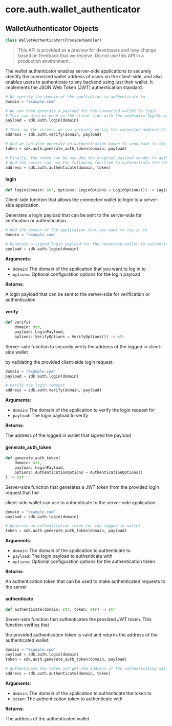 <a id="core.auth.wallet_authenticator"></a>

# core.auth.wallet\_authenticator

<a id="core.auth.wallet_authenticator.WalletAuthenticator"></a>

## WalletAuthenticator Objects

```python
class WalletAuthenticator(ProviderHandler)
```

> This API is provided as a preview for developers and may change based on feedback that we receive. Do not use this API in a production environment.
>

The wallet authenticator enables server-side applications to securely identify the
connected wallet address of users on the client-side, and also enables users to authenticate
to any backend using just their wallet. It implements the JSON Web Token (JWT) authentication
standard.

```python
# We specify the domain of the application to authenticate to
domain = "example.com"

# We can then generate a payload for the connected wallet to login
# This can also be done on the client side with the web3sdkio TypeScript SDK
payload = sdk.auth.login(domain)

# Then, on the server, we can securely verify the connected address that signed the payload
address = sdk.auth.verify(domain, payload)

# And we can also generate an authentication token to send back to the original payload sender
token = sdk.auth.generate_auth_token(domain, payload)

# Finally, the token can be use dby the original payload sender to authenticate to the backend
# And the server can use the following function to authenticate the token and verify the address
address = sdk.auth.authenticate(domain, token)
```

<a id="core.auth.wallet_authenticator.WalletAuthenticator.login"></a>

#### login

```python
def login(domain: str, options: LoginOptions = LoginOptions()) -> LoginPayload
```

Client-side function that allows the connected wallet to login to a server-side application.

Generates a login payload that can be sent to the server-side for verification or authentication.

```python
# Add the domain of the application that you want to log in to
domain = "example.com"

# Generate a signed login payload for the connected wallet to authenticate with
payload = sdk.auth.login(domain)
```

**Arguments**:

- `domain`: The domain of the application that you want to log in to
- `options`: Optional configuration options for the login payload

**Returns**:

A login payload that can be sent to the server-side for verification or authentication

<a id="core.auth.wallet_authenticator.WalletAuthenticator.verify"></a>

#### verify

```python
def verify(
    domain: str,
    payload: LoginPayload,
    options: VerifyOptions = VerifyOptions()) -> str
```

Server-side function to securely verify the address of the logged in client-side wallet

by validating the provided client-side login request.

```python
domain = "example.com"
payload = sdk.auth.login(domain)

# Verify the login request
address = sdk.auth.verify(domain, payload)
```

**Arguments**:

- `domain`: The domain of the application to verify the login request for
- `payload`: The login payload to verify

**Returns**:

The address of the logged in wallet that signed the payload

<a id="core.auth.wallet_authenticator.WalletAuthenticator.generate_auth_token"></a>

#### generate\_auth\_token

```python
def generate_auth_token(
    domain: str,
    payload: LoginPayload,
    options: AuthenticationOptions = AuthenticationOptions()
) -> str
```

Server-side function that generates a JWT token from the provided login request that the

client-side wallet can use to authenticate to the server-side application.

```python
domain = "example.com"
payload = sdk.auth.login(domain)

# Generate an authentication token for the logged in wallet
token = sdk.auth.generate_auth_token(domain, payload)
```

**Arguments**:

- `domain`: The domain of the application to authenticate to
- `payload`: The login payload to authenticate with
- `options`: Optional configuration options for the authentication token

**Returns**:

An authentication token that can be used to make authenticated requests to the server

<a id="core.auth.wallet_authenticator.WalletAuthenticator.authenticate"></a>

#### authenticate

```python
def authenticate(domain: str, token: str) -> str
```

Server-side function that authenticates the provided JWT token. This function verifies that

the provided authentication token is valid and returns the address of the authenticated wallet.

```python
domain = "example.com"
payload = sdk.auth.login(domain)
token = sdk.auth.generate_auth_token(domain, payload)

# Authenticate the token and get the address of the authenticating wallet
address = sdk.auth.authenticate(domain, token)
```

**Arguments**:

- `domain`: The domain of the application to authenticate the token to
- `token`: The authentication token to authenticate with

**Returns**:

The address of the authenticated wallet

